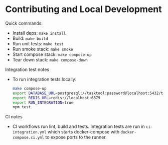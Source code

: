 # Contributing and Local Development

Quick commands:

- Install deps: `make install`
- Build: `make build`
- Run unit tests: `make test`
- Run smoke stack: `make smoke`
- Start compose stack: `make compose-up`
- Tear down stack: `make compose-down`

Integration test notes

- To run integration tests locally:

  ```bash
  make compose-up
  export DATABASE_URL=postgresql://tasktool:password@localhost:5432/tasktool
  export REDIS_URL=redis://localhost:6379
  export RUN_INTEGRATION=true
  npm test
  ```

CI notes

- CI workflows run lint, build and tests. Integration tests are run in `ci-integration.yml` which starts docker-compose with `docker-compose.ci.yml` to expose ports to the runner.


